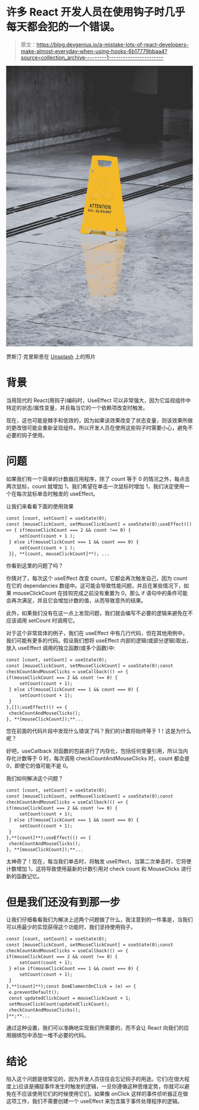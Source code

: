 # 许多 React 开发人员在使用钩子时几乎每天都会犯的一个错误。

> 原文：<https://blog.devgenius.io/a-mistake-lots-of-react-developers-make-almost-everyday-when-using-hooks-6b17779bbaa4?source=collection_archive---------1----------------------->

![](img/6a0cdcd246d5b2e43edfd370f85fbbcc.png)

贾斯汀·克里斯恩在 [Unsplash](https://unsplash.com?utm_source=medium&utm_medium=referral) 上的照片

# **背景**

当用现代的 React(用钩子)编码时，UseEffect 可以非常强大，因为它监视组件中特定的状态/属性变量，并且每当它的一个依赖项改变时触发。

现在，这也可能是棘手和低效的，因为如果该效果改变了状态变量，则该效果所做的更改很可能会重新呈现组件。所以开发人员在使用这些钩子时需要小心，避免不必要的钩子使用。

# 问题

如果我们有一个简单的计数器应用程序，除了 count 等于 0 的情况之外，每点击两次鼠标，count 就增加 1，我们希望在单击一次鼠标时增加 1，我们决定使用一个在每次鼠标单击时触发的 useEffect。

让我们来看看下面的使用效果

```
const [count, setCount] = useState(0);
const [mouseClickCount, setMouseClickCount] = useState(0);useEffect(() => { if(mouseClickCount === 2 && count !== 0) {
     setCount(count + 1 );
 } else if(mouseClickCount === 1 && count === 0) {
     setCount(count + 1 );
 }}, **[count, mouseClickCount]**); ...
```

你看到这里的问题了吗？

你猜对了，每次这个 useEffect 改变 count，它都会再次触发自己，因为 count 在它的 dependancies 数组中。这可能会导致性能问题，并且在某些情况下，如果 mouseClickCount 在挂钩完成之前没有重置为 0，那么 if 语句中的条件可能会再次满足，并且它会增加计数的值，从而导致意外的结果。

此外，如果我们没有在这一点上发现问题，我们就会编写不必要的逻辑来避免在不应该调用 setCount 时调用它。

对于这个非常具体的例子，我们在 useEffect 中有几行代码，但在其他用例中，我们可能有更多的代码。假设我们想将 useEffect 内部的逻辑(或部分逻辑)取出，放入 useEffect 调用的独立函数(或多个函数)中:

```
const [count, setCount] = useState(0);
const [mouseClickCount, setMouseClickCount] = useState(0);const checkCountAndMouseClicks = useCallback(() => {
if(mouseClickCount === 2 && count !== 0) {
     setCount(count + 1);
 } else if(mouseClickCount === 1 && count === 0) {
     setCount(count + 1);
 }
},[]);useEffect(() => {
 checkCountAndMouseClicks();
}, **[mouseClickCount]);**...
```

您在前面的代码片段中发现什么错误了吗？我们的计数将始终等于 1！这是为什么呢？

好吧，useCallback 对函数的包装进行了内存化，包括任何变量引用，所以当内存化计数等于 0 时，每次调用 checkCountAndMouseClicks 时，count 都会是 0，即使它的值可能不是 0。

我们如何解决这个问题？

```
const [count, setCount] = useState(0);
const [mouseClickCount, setMouseClickCount] = useState(0);const checkCountAndMouseClicks = useCallback(() => {
if(mouseClickCount === 2 && count !== 0) {
     setCount(count + 1);
 } else if(mouseClickCount === 1 && count === 0) {
     setCount(count + 1);
 }
},**[count]**);useEffect(() => {
 checkCountAndMouseClicks();
}, **[mouseClickCount]);**...
```

太神奇了！现在，每当我们单击时，将触发 useEffect，当第二次单击时，它将使计数增加 1，这将导致使用最新的计数引用对 check count 和 MouseClicks 进行新的函数记忆。

# 但是我们还没有到那一步

让我们仔细看看我们为解决上述两个问题做了什么，我注意到的一件事是，当我们可以用最少的实现获得这个功能时，我们坚持使用钩子。

```
const [count, setCount] = useState(0);
const [mouseClickCount, setMouseClickCount] = useState(0);const checkCountAndMouseClicks = useCallback(() => {
if(mouseClickCount === 2 && count !== 0) {
     setCount(count + 1);
 } else if(mouseClickCount === 1 && count === 0) {
     setCount(count + 1);
 }
},**[count]**);const DomElementOnClick = (e) => {
 e.preventDefault();
 const updatedClickCount = mouseClickCount + 1;
 setMouseClickCount(updatedClickCount);
 checkCountAndMouseClicks();
}**;**...
```

通过这种设置，我们可以准确地实现我们所需要的，而不会让 React 向我们的应用捆绑包中添加一堆不必要的代码。

# **结论**

陷入这个问题是很常见的，因为开发人员往往会忘记钩子的用途。它们(在很大程度上)应该是捕捉事件发生时触发的逻辑，一旦你遵循这种思维定势，你就可以避免在不应该使用它们的时候使用它们。如果像 onClick 这样的事件侦听器正在做这项工作，我们不需要创建一个 useEffect 来包含属于事件处理程序的逻辑。